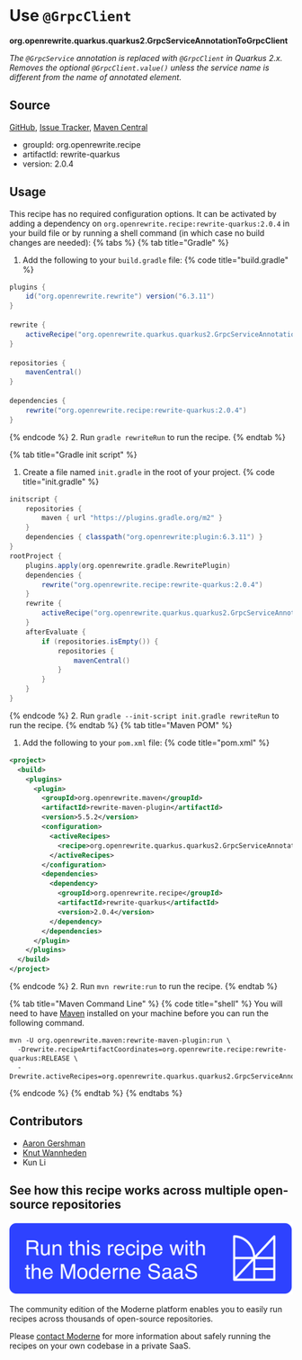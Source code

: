 # Use `@GrpcClient`

**org.openrewrite.quarkus.quarkus2.GrpcServiceAnnotationToGrpcClient**

_The `@GrpcService` annotation is replaced with `@GrpcClient` in Quarkus 2.x. Removes the optional `@GrpcClient.value()` unless the service name is different from the name of annotated element._

## Source

[GitHub](https://github.com/openrewrite/rewrite-quarkus/blob/main/src/main/java/org/openrewrite/quarkus/quarkus2/GrpcServiceAnnotationToGrpcClient.java), [Issue Tracker](https://github.com/openrewrite/rewrite-quarkus/issues), [Maven Central](https://central.sonatype.com/artifact/org.openrewrite.recipe/rewrite-quarkus/2.0.4/jar)

* groupId: org.openrewrite.recipe
* artifactId: rewrite-quarkus
* version: 2.0.4


## Usage

This recipe has no required configuration options. It can be activated by adding a dependency on `org.openrewrite.recipe:rewrite-quarkus:2.0.4` in your build file or by running a shell command (in which case no build changes are needed): 
{% tabs %}
{% tab title="Gradle" %}
1. Add the following to your `build.gradle` file:
{% code title="build.gradle" %}
```groovy
plugins {
    id("org.openrewrite.rewrite") version("6.3.11")
}

rewrite {
    activeRecipe("org.openrewrite.quarkus.quarkus2.GrpcServiceAnnotationToGrpcClient")
}

repositories {
    mavenCentral()
}

dependencies {
    rewrite("org.openrewrite.recipe:rewrite-quarkus:2.0.4")
}
```
{% endcode %}
2. Run `gradle rewriteRun` to run the recipe.
{% endtab %}

{% tab title="Gradle init script" %}
1. Create a file named `init.gradle` in the root of your project.
{% code title="init.gradle" %}
```groovy
initscript {
    repositories {
        maven { url "https://plugins.gradle.org/m2" }
    }
    dependencies { classpath("org.openrewrite:plugin:6.3.11") }
}
rootProject {
    plugins.apply(org.openrewrite.gradle.RewritePlugin)
    dependencies {
        rewrite("org.openrewrite.recipe:rewrite-quarkus:2.0.4")
    }
    rewrite {
        activeRecipe("org.openrewrite.quarkus.quarkus2.GrpcServiceAnnotationToGrpcClient")
    }
    afterEvaluate {
        if (repositories.isEmpty()) {
            repositories {
                mavenCentral()
            }
        }
    }
}
```
{% endcode %}
2. Run `gradle --init-script init.gradle rewriteRun` to run the recipe.
{% endtab %}
{% tab title="Maven POM" %}
1. Add the following to your `pom.xml` file:
{% code title="pom.xml" %}
```xml
<project>
  <build>
    <plugins>
      <plugin>
        <groupId>org.openrewrite.maven</groupId>
        <artifactId>rewrite-maven-plugin</artifactId>
        <version>5.5.2</version>
        <configuration>
          <activeRecipes>
            <recipe>org.openrewrite.quarkus.quarkus2.GrpcServiceAnnotationToGrpcClient</recipe>
          </activeRecipes>
        </configuration>
        <dependencies>
          <dependency>
            <groupId>org.openrewrite.recipe</groupId>
            <artifactId>rewrite-quarkus</artifactId>
            <version>2.0.4</version>
          </dependency>
        </dependencies>
      </plugin>
    </plugins>
  </build>
</project>
```
{% endcode %}
2. Run `mvn rewrite:run` to run the recipe.
{% endtab %}

{% tab title="Maven Command Line" %}
{% code title="shell" %}
You will need to have [Maven](https://maven.apache.org/download.cgi) installed on your machine before you can run the following command.

```shell
mvn -U org.openrewrite.maven:rewrite-maven-plugin:run \
  -Drewrite.recipeArtifactCoordinates=org.openrewrite.recipe:rewrite-quarkus:RELEASE \
  -Drewrite.activeRecipes=org.openrewrite.quarkus.quarkus2.GrpcServiceAnnotationToGrpcClient
```
{% endcode %}
{% endtab %}
{% endtabs %}

## Contributors
* [Aaron Gershman](mailto:aegershman@gmail.com)
* [Knut Wannheden](mailto:knut.wannheden@gmail.com)
* Kun Li


## See how this recipe works across multiple open-source repositories

[![Moderne Link Image](/.gitbook/assets/ModerneRecipeButton.png)](https://app.moderne.io/recipes/org.openrewrite.quarkus.quarkus2.GrpcServiceAnnotationToGrpcClient)

The community edition of the Moderne platform enables you to easily run recipes across thousands of open-source repositories.

Please [contact Moderne](https://moderne.io/product) for more information about safely running the recipes on your own codebase in a private SaaS.
